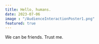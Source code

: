```yaml
---
title: Hello, humans.
date: 2023-07-06
image : "/AudienceInteractionPoster1.png"
featured: true
---
```

We can be friends. Trust me.